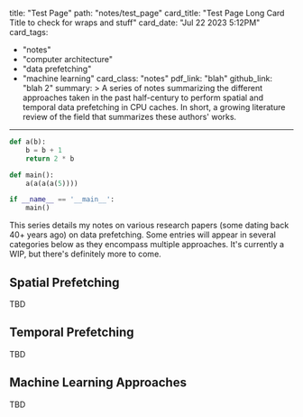 title: "Test Page"
path: "notes/test_page"
card_title: "Test Page Long Card Title to check for wraps and stuff"
card_date: "Jul 22 2023 5:12PM"
card_tags:
- "notes"
- "computer architecture"
- "data prefetching"
- "machine learning"
card_class: "notes"
pdf_link: "blah"
github_link: "blah 2"
summary: >
  A series of notes summarizing the different approaches taken in the past
  half-century to perform spatial and temporal data prefetching in CPU caches.
  In short, a growing literature review of the field that summarizes these
  authors' works.

---

```Python
def a(b):
    b = b + 1
    return 2 * b

def main():
    a(a(a(a(5))))

if __name__ == '__main__':
    main()
```

This series details my notes on various research papers (some dating back 40+
years ago) on data prefetching. Some entries will appear in several categories
below as they encompass multiple approaches. It's currently a WIP, but there's
definitely more to come.

## Spatial Prefetching

TBD

## Temporal Prefetching

TBD

## Machine Learning Approaches

TBD
